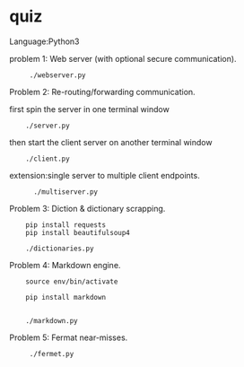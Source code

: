 # quiz

Language:Python3

problem 1: Web server (with optional secure communication).

         
         ./webserver.py


Problem 2: Re-routing/forwarding communication.

  first spin the server in one terminal window
  
        ./server.py

  then start the client server on another terminal window
        
        ./client.py
     
  extension:single server to multiple client endpoints.
   
          ./multiserver.py


Problem 3: Diction & dictionary scrapping.

        pip install requests
        pip install beautifulsoup4

        ./dictionaries.py



Problem 4: Markdown engine.
 
        

        source env/bin/activate
        
        pip install markdown


        ./markdown.py




Problem 5: Fermat near-misses.

         ./fermet.py
